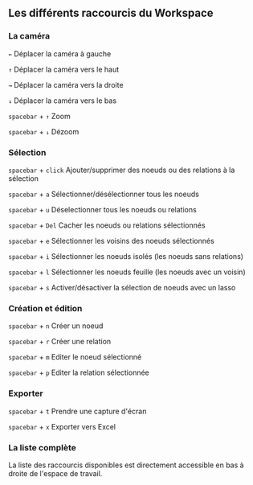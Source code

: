 ## Les différents raccourcis du Workspace

### La caméra

```←``` Déplacer la caméra à gauche

```↑``` Déplacer la caméra vers le haut

```→``` Déplacer la caméra vers la droite

```↓``` Déplacer la caméra vers le bas

```spacebar``` + ```↑``` Zoom

```spacebar``` + ```↓``` Dézoom

### Sélection

```spacebar``` + ```click``` Ajouter/supprimer des noeuds ou des relations à la sélection

```spacebar``` + ```a``` Sélectionner/désélectionner tous les noeuds

```spacebar``` + ```u``` Déselectionner tous les noeuds ou relations

```spacebar``` + ```Del``` Cacher les noeuds ou relations sélectionnés

```spacebar``` + ```e``` Sélectionner les voisins des noeuds sélectionnés

```spacebar``` + ```i``` Sélectionner les noeuds isolés (les noeuds sans relations)

```spacebar``` + ```l``` Sélectionner les noeuds feuille (les noeuds avec un voisin)

```spacebar``` + ```s``` Activer/désactiver la sélection de noeuds avec un lasso

### Création et édition

```spacebar``` + ```n``` Créer un noeud

```spacebar``` + ```r``` Créer une relation

```spacebar``` + ```m``` Editer le noeud sélectionné

```spacebar``` + ```p``` Editer la relation sélectionnée

### Exporter

```spacebar``` + ```t``` Prendre une capture d'écran

```spacebar``` + ```x``` Exporter vers Excel

### La liste complète

La liste des raccourcis disponibles est directement accessible en bas à droite de l'espace de travail.

